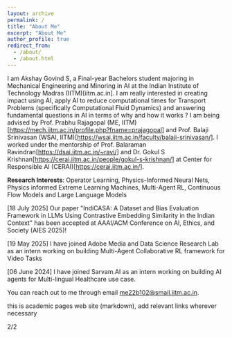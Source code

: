 ```yaml
---
layout: archive
permalink: /
title: "About Me"
excerpt: "About Me"
author_profile: true
redirect_from: 
  - /about/
  - /about.html
---
```


<!-- {% include base_path %} -->
I am Akshay Govind S, a Final-year Bachelors student majoring in Mechanical
Engineering and Minoring in AI at the Indian Institute of Technology Madras (IITM)[iitm.ac.in]. I am really interested in creating impact using AI, apply AI to reduce computational times for Transport Problems (specifically Computational Fluid Dynamics) and answering fundamental questions in AI in terms of why and how it works ? I am being advised by Prof. Prabhu Rajagopal (ME, IITM)[https://mech.iitm.ac.in/profile.php?fname=prajagopal] and Prof. Balaji Srinivasan (WSAI, IITM)[https://wsai.iitm.ac.in/faculty/balaji-srinivasan/]. I worked under the mentorship of Prof. Balaraman Ravindran[https://dsai.iitm.ac.in/~ravi/] and Dr. Gokul S Krishnan[https://cerai.iitm.ac.in/people/gokul-s-krishnan/] at Center for Responsible AI (CERAI)[https://cerai.iitm.ac.in/].

**Research Interests**: Operator Learning, Physics-Informed Neural Nets, Physics informed Extreme Learning Machines, Multi-Agent RL, Continuous Flow Models and Large Language Models

[18 July 2025] Our paper "IndiCASA: A Dataset and Bias Evaluation Framework in LLMs Using Contrastive Embedding Similarity in the Indian Context" has been accepted at AAAI/ACM Conference on AI, Ethics, and Society (AIES 2025)!

[19 May 2025] I have joined Adobe Media and Data Science Research Lab as an intern working on building Multi-Agent Collaborative RL framework for Video Tasks

[06 June 2024] I have joined Sarvam.AI as an intern working on building AI agents for Multi-lingual Healthcare use case. 

You can reach out to me through email me22b102@smail.iitm.ac.in.

this is academic pages web site (markdown), add relevant links wherever necessary



2/2

